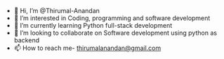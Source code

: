 - 👋 Hi, I’m @Thirumal-Anandan
- 👀 I’m interested in Coding, programming and software development
- 🌱 I’m currently learning Python full-stack development
- 💞️ I’m looking to collaborate on Software development using python as backend
- 📫 How to reach me- thirumalanandan@gmail.com

<!---
Thirumal-Anandan/Thirumal-Anandan is a ✨ special ✨ repository because its `README.md` (this file) appears on your GitHub profile.
You can click the Preview link to take a look at your changes.
--->
